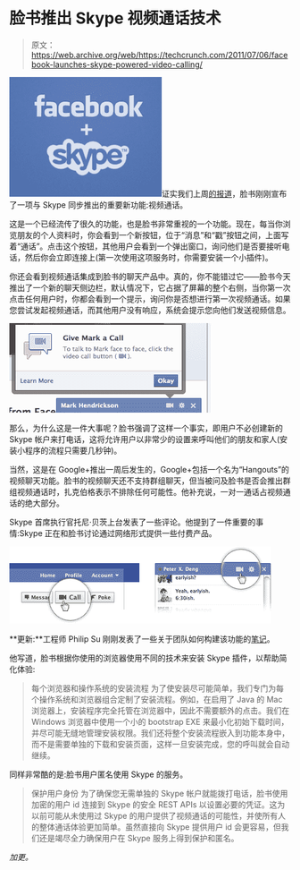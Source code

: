 # 脸书推出 Skype 视频通话技术

> 原文：<https://web.archive.org/web/https://techcrunch.com/2011/07/06/facebook-launches-skype-powered-video-calling/>

![](img/0bb941816c93dbf3c0649a0c0499991f.png)证实我们上周[的报道](https://web.archive.org/web/20230205044547/https://techcrunch.com/2011/07/01/facebook-will-launch-in-browser-video-chat-next-week-in-partnership-with-skype/)，脸书刚刚宣布了一项与 Skype 同步推出的重要新功能:视频通话。

这是一个已经流传了很久的功能，也是脸书非常重视的一个功能。现在，每当你浏览朋友的个人资料时，你会看到一个新按钮，位于“消息”和“戳”按钮之间，上面写着“通话”。点击这个按钮，其他用户会看到一个弹出窗口，询问他们是否要接听电话，然后你会立即连接上(第一次使用这项服务时，你需要安装一个小插件)。

你还会看到视频通话集成到脸书的聊天产品中。真的，你不能错过它——脸书今天推出了一个新的聊天侧边栏，默认情况下，它占据了屏幕的整个右侧，当你第一次点击任何用户时，你都会看到一个提示，询问你是否想进行第一次视频通话。如果您尝试发起视频通话，而其他用户没有响应，系统会提示您向他们发送视频信息。

![](img/07e18e89a129c1a88a7812a73f9f4216.png)

那么，为什么这是一件大事呢？脸书强调了这样一个事实，即用户不必创建新的 Skype 帐户来打电话，这将允许用户以非常少的设置来呼叫他们的朋友和家人(安装小程序的流程只需要几秒钟)。

当然，这是在 Google+推出一周后发生的，Google+包括一个名为“Hangouts”的视频聊天功能。脸书的视频聊天还不支持群组聊天，但当被问及脸书是否会推出群组视频通话时，扎克伯格表示不排除任何可能性。他补充说，一对一通话占视频通话的绝大部分。

Skype 首席执行官托尼·贝茨上台发表了一些评论。他提到了一件重要的事情:Skype 正在和脸书讨论通过网络形式提供一些付费产品。

![](img/634791ccd8324fe5ffb1f554b5b45f99.png)

**更新:**工程师 Philip Su 刚刚发表了一些关于团队如何构建该功能的[笔记](https://web.archive.org/web/20230205044547/https://www.facebook.com/notes/philip-su/building-video-calling/10150229123673920)。

他写道，脸书根据你使用的浏览器使用不同的技术来安装 Skype 插件，以帮助简化体验:

> 每个浏览器和操作系统的安装流程
> 为了使安装尽可能简单，我们专门为每个操作系统和浏览器组合定制了安装流程。例如，在启用了 Java 的 Mac 浏览器上，安装程序完全托管在浏览器中，因此不需要额外的点击。我们在 Windows 浏览器中使用一个小的 bootstrap EXE 来最小化初始下载时间，并尽可能无缝地管理安装权限。我们还将整个安装流程嵌入到功能本身中，而不是需要单独的下载和安装页面，这样一旦安装完成，您的呼叫就会自动继续。

同样非常酷的是:脸书用户匿名使用 Skype 的服务。

> 保护用户身份
> 为了确保您无需单独的 Skype 帐户就能拨打电话，脸书使用加密的用户 id 连接到 Skype 的安全 REST APIs 以设置必要的凭证。这为以前可能从未使用过 Skype 的用户提供了视频通话的可能性，并使所有人的整体通话体验更加简单。虽然直接向 Skype 提供用户 id 会更容易，但我们还是竭尽全力确保用户在 Skype 服务上得到保护和匿名。

*加更。*